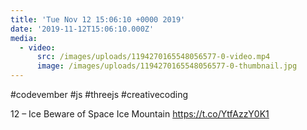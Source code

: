 ```yaml
---
title: 'Tue Nov 12 15:06:10 +0000 2019'
date: '2019-11-12T15:06:10.000Z'
media:
  - video:
      src: /images/uploads/1194270165548056577-0-video.mp4
      image: /images/uploads/1194270165548056577-0-thumbnail.jpg
---
```

#codevember #js #threejs #creativecoding

12 – Ice
Beware of Space Ice Mountain https://t.co/YtfAzzY0K1
